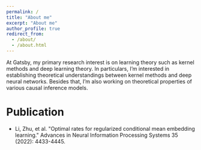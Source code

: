 ```yaml
---
permalink: /
title: "About me"
excerpt: "About me"
author_profile: true
redirect_from: 
  - /about/
  - /about.html
---
```

At Gatsby, my primary research interest is on learning theory such as kernel methods and deep learning theory. In particulars, I’m interested in establishing theoretical understandings between kernel methods and deep neural networks. Besides that, I’m also working on theoretical properties of various causal inference models.

Publication
======
- Li, Zhu, et al. "Optimal rates for regularized conditional mean embedding learning." Advances in Neural Information Processing Systems 35 (2022): 4433-4445.
